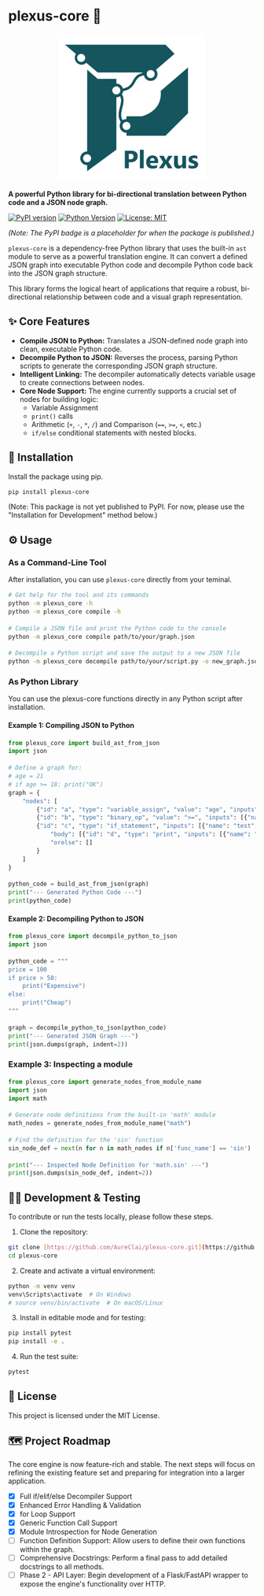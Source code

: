 # plexus-core 🧩

<p align="center"><img src="https://raw.githubusercontent.com/AureClai/plexus-core/refs/heads/main/img/logo.png" alt="plexus-core logo" width="300"></p>

**A powerful Python library for bi-directional translation between Python code and a JSON node graph.**

[![PyPI version](https://img.shields.io/pypi/v/plexus-core.svg)](https://pypi.org/project/plexus-core/)
[![Python Version](https://img.shields.io/badge/python-3.9+-blue.svg)](https://www.python.org/downloads/)
[![License: MIT](https://img.shields.io/badge/License-MIT-yellow.svg)](https://opensource.org/licenses/MIT)

_(Note: The PyPI badge is a placeholder for when the package is published.)_

`plexus-core` is a dependency-free Python library that uses the built-in `ast` module to serve as a powerful translation engine. It can convert a defined JSON graph into executable Python code and decompile Python code back into the JSON graph structure.

This library forms the logical heart of applications that require a robust, bi-directional relationship between code and a visual graph representation.

## ✨ Core Features

- **Compile JSON to Python:** Translates a JSON-defined node graph into clean, executable Python code.
- **Decompile Python to JSON:** Reverses the process, parsing Python scripts to generate the corresponding JSON graph structure.
- **Intelligent Linking:** The decompiler automatically detects variable usage to create connections between nodes.
- **Core Node Support:** The engine currently supports a crucial set of nodes for building logic:
  - Variable Assignment
  - `print()` calls
  - Arithmetic (`+`, `-`, `*`, `/`) and Comparison (`==`, `>=`, `<`, etc.)
  - `if/else` conditional statements with nested blocks.

## 🔧 Installation

Install the package using pip.

```bash
pip install plexus-core
```

(Note: This package is not yet published to PyPI. For now, please use the "Installation for Development" method below.)

## ⚙️ Usage

### As a Command-Line Tool

After installation, you can use `plexus-core` directly from your teminal.

```bash
# Get help for the tool and its commands
python -m plexus_core -h
python -m plexus_core compile -h

# Compile a JSON file and print the Python code to the console
python -m plexus_core compile path/to/your/graph.json

# Decompile a Python script and save the output to a new JSON file
python -m plexus_core decompile path/to/your/script.py -o new_graph.json
```

### As Python Library

You can use the plexus-core functions directly in any Python script after installation.

#### Example 1: Compiling JSON to Python

```python
from plexus_core import build_ast_from_json
import json

# Define a graph for:
# age = 21
# if age >= 18: print("OK")
graph = {
    "nodes": [
        {"id": "a", "type": "variable_assign", "value": "age", "inputs": [{"name": "value", "value": "21"}]},
        {"id": "b", "type": "binary_op", "value": ">=", "inputs": [{"name": "left", "link": "a"}, {"name": "right", "value": "18"}]},
        {"id": "c", "type": "if_statement", "inputs": [{"name": "test", "link": "b"}],
            "body": [{"id": "d", "type": "print", "inputs": [{"name": "target", "value": "'OK'"}]}],
            "orelse": []
        }
    ]
}

python_code = build_ast_from_json(graph)
print("--- Generated Python Code ---")
print(python_code)
```

#### Example 2: Decompiling Python to JSON

```python
from plexus_core import decompile_python_to_json
import json

python_code = """
price = 100
if price > 50:
    print("Expensive")
else:
    print("Cheap")
"""

graph = decompile_python_to_json(python_code)
print("--- Generated JSON Graph ---")
print(json.dumps(graph, indent=2))
```

### Example 3: Inspecting a module

```python
from plexus_core import generate_nodes_from_module_name
import json
import math

# Generate node definitions from the built-in 'math' module
math_nodes = generate_nodes_from_module_name("math")

# Find the definition for the 'sin' function
sin_node_def = next(n for n in math_nodes if n['func_name'] == 'sin')

print("--- Inspected Node Definition for 'math.sin' ---")
print(json.dumps(sin_node_def, indent=2))
```

## 🧑‍💻 Development & Testing

To contribute or run the tests locally, please follow these steps.

1. Clone the repository:

```bash
git clone [https://github.com/AureClai/plexus-core.git](https://github.com/AureClai/plexus-core.git)
cd plexus-core
```

2. Create and activate a virtual environment:

```bash
python -m venv venv
venv\Scripts\activate  # On Windows
# source venv/bin/activate  # On macOS/Linux
```

3. Install in editable mode and for testing:

```bash
pip install pytest
pip install -e .
```

4. Run the test suite:

```bash
pytest
```

## 📜 License

This project is licensed under the MIT License.

## 🗺️ Project Roadmap
The core engine is now feature-rich and stable. The next steps will focus on refining the existing feature set and preparing for integration into a larger application.

- [x] Full if/elif/else Decompiler Support
- [x] Enhanced Error Handling & Validation
- [x] for Loop Support
- [x] Generic Function Call Support
- [x] Module Introspection for Node Generation
- [ ] Function Definition Support: Allow users to define their own functions within the graph.
- [ ] Comprehensive Docstrings: Perform a final pass to add detailed docstrings to all methods.
- [ ] Phase 2 - API Layer: Begin development of a Flask/FastAPI wrapper to expose the engine's functionality over HTTP.
